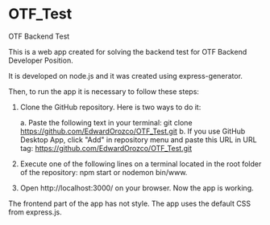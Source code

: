 # OTF_Test
 
 OTF Backend Test

 This is a web app created for solving the backend test for OTF Backend Developer Position.

 It is developed on node.js and it was created using express-generator.

 Then, to run the app it is necessary to follow these steps:

 1. Clone the GitHub repository. Here is two ways to do it:

    a. Paste the following text in your terminal: git clone https://github.com/EdwardOrozco/OTF_Test.git
    b. If you use GitHub Desktop App, click "Add" in repository menu and paste this URL in URL tag: https://github.com/EdwardOrozco/OTF_Test.git

2. Execute one of the following lines on a terminal located in the root folder of the repository: npm start or nodemon bin/www.
3. Open http://localhost:3000/ on your browser. Now the app is working.

The frontend part of the app has not style. The app uses the default CSS from express.js.
